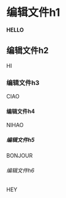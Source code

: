 # 编辑文件h1
**HELLO**
## 编辑文件h2
HI
### 编辑文件h3
CIAO
#### 编辑文件h4
NIHAO
##### 编辑文件h5
BONJOUR
###### 编辑文件h6
HEY

